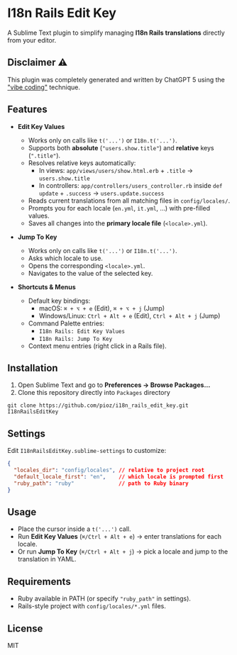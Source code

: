# I18n Rails Edit Key

A Sublime Text plugin to simplify managing **I18n Rails translations** directly from your editor.

## Disclaimer ⚠️

This plugin was completely generated and written by ChatGPT 5 using the ["vibe coding"](https://en.wikipedia.org/wiki/Vibe_coding) technique.

## Features

- **Edit Key Values**
  - Works only on calls like `t('...')` or `I18n.t('...')`.
  - Supports both **absolute** (`"users.show.title"`) and **relative** keys (`".title"`).
  - Resolves relative keys automatically:
    - In views: `app/views/users/show.html.erb` + `.title` → `users.show.title`
    - In controllers: `app/controllers/users_controller.rb` inside `def update` + `.success` → `users.update.success`
  - Reads current translations from all matching files in `config/locales/`.
  - Prompts you for each locale (`en.yml`, `it.yml`, …) with pre-filled values.
  - Saves all changes into the **primary locale file** (`<locale>.yml`).

- **Jump To Key**
  - Works only on calls like `t('...')` or `I18n.t('...')`.
  - Asks which locale to use.
  - Opens the corresponding `<locale>.yml`.
  - Navigates to the value of the selected key.

- **Shortcuts & Menus**
  - Default key bindings:
    - macOS: `⌘ + ⌥ + e` (Edit), `⌘ + ⌥ + j` (Jump)
    - Windows/Linux: `Ctrl + Alt + e` (Edit), `Ctrl + Alt + j` (Jump)
  - Command Palette entries:
    - `I18n Rails: Edit Key Values`
    - `I18n Rails: Jump To Key`
  - Context menu entries (right click in a Rails file).

## Installation

1. Open Sublime Text and go to **Preferences → Browse Packages…**
2. Clone this repository directly into `Packages` directory
```
git clone https://github.com/pioz/i18n_rails_edit_key.git I18nRailsEditKey

````

## Settings

Edit `I18nRailsEditKey.sublime-settings` to customize:

```json
{
  "locales_dir": "config/locales", // relative to project root
  "default_locale_first": "en",    // which locale is prompted first
  "ruby_path": "ruby"              // path to Ruby binary
}
````

## Usage

* Place the cursor inside a `t('...')` call.
* Run **Edit Key Values** (`⌘/Ctrl + Alt + e`) → enter translations for each locale.
* Or run **Jump To Key** (`⌘/Ctrl + Alt + j`) → pick a locale and jump to the translation in YAML.

## Requirements

* Ruby available in PATH (or specify `"ruby_path"` in settings).
* Rails-style project with `config/locales/*.yml` files.

## License

MIT
